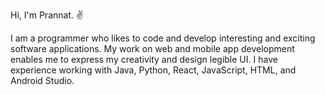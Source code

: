 Hi, I'm Prannat. :v:

I am a programmer who likes to code and develop interesting and exciting software applications. 
My work on web and mobile app development enables me to express my creativity and design legible UI. 
I have experience working with Java, Python, React, JavaScript, HTML, and Android Studio.
